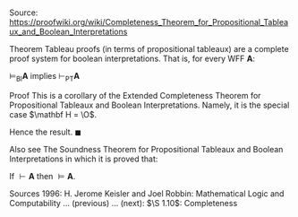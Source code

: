 # 

Source: https://proofwiki.org/wiki/Completeness_Theorem_for_Propositional_Tableaux_and_Boolean_Interpretations



Theorem
Tableau proofs (in terms of propositional tableaux) are a complete proof system for boolean interpretations.
That is, for every WFF $\mathbf A$:

$\models_{\mathrm{BI} } \mathbf A$ implies $\vdash_{\mathrm{PT} } \mathbf A$


Proof
This is a corollary of the Extended Completeness Theorem for Propositional Tableaux and Boolean Interpretations.
Namely, it is the special case $\mathbf H = \O$.

Hence the result.
$\blacksquare$


Also see
The Soundness Theorem for Propositional Tableaux and Boolean Interpretations in which it is proved that:

If $\vdash \mathbf A$ then $\models \mathbf A$.


Sources
1996: H. Jerome Keisler and Joel Robbin: Mathematical Logic and Computability ... (previous) ... (next): $\S 1.10$: Completeness




